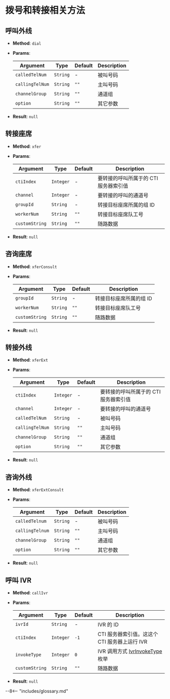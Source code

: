 # 拨号和转接相关方法

## 呼叫外线

-   **Method**: `dial`

-   **Params**:

    | Argument        | Type     | Default | Description |
    | --------------- | -------- | ------- | ----------- |
    | `calledTelNum`  | `String` | -       | 被叫号码    |
    | `callingTelNum` | `String` | `""`    | 主叫号码    |
    | `channelGroup`  | `String` | `""`    | 通道组      |
    | `option`        | `String` | `""`    | 其它参数    |

-   **Result**: `null`

## 转接座席

-   **Method**: `xfer`

-   **Params**:

    | Argument       | Type      | Default | Description                           |
    | -------------- | --------- | ------- | ------------------------------------- |
    | `ctiIndex`     | `Integer` | -       | 要转接的呼叫所属于的 CTI 服务器索引值 |
    | `channel`      | `Integer` | -       | 要转接的呼叫的通道号                  |
    | `groupId`      | `String`  | -       | 转接目标座席所属的组 ID               |
    | `workerNum`    | `String`  | `""`    | 转接目标座席队工号                    |
    | `customString` | `String`  | `""`    | 随路数据                              |

-   **Result**: `null`

## 咨询座席

-   **Method**: `xferConsult`

-   **Params**:

    | Argument       | Type     | Default | Description             |
    | -------------- | -------- | ------- | ----------------------- |
    | `groupId`      | `String` | -       | 转接目标座席所属的组 ID |
    | `workerNum`    | `String` | `""`    | 转接目标座席队工号      |
    | `customString` | `String` | `""`    | 随路数据                |

-   **Result**: `null`

## 转接外线

-   **Method**: `xferExt`

-   **Params**:

    | Argument        | Type      | Default | Description                           |
    | --------------- | --------- | ------- | ------------------------------------- |
    | `ctiIndex`      | `Integer` | -       | 要转接的呼叫所属于的 CTI 服务器索引值 |
    | `channel`       | `Integer` | -       | 要转接的呼叫的通道号                  |
    | `calledTelNum`  | `String`  | -       | 被叫号码                              |
    | `callingTelNum` | `String`  | `""`    | 主叫号码                              |
    | `channelGroup`  | `String`  | `""`    | 通道组                                |
    | `option`        | `String`  | `""`    | 其它参数                              |

-   **Result**: `null`

## 咨询外线

-   **Method**: `xferExtConsult`

-   **Params**:

    | Argument        | Type     | Default | Description |
    | --------------- | -------- | ------- | ----------- |
    | `calledTelnum`  | `String` | -       | 被叫号码    |
    | `callingTelnum` | `String` | `""`    | 主叫号码    |
    | `channelGroup`  | `String` | `""`    | 通道组      |
    | `option`        | `String` | `""`    | 其它参数    |

-   **Result**: `null`

## 呼叫 IVR

-   **Method**: `callIvr`
-   **Params**:

    | Argument       | Type      | Default | Description                                   |
    | -------------- | --------- | ------- | --------------------------------------------- |
    | `ivrId`        | `String`  | -       | IVR 的 ID                                     |
    | `ctiIndex`     | `Integer` | `-1`    | CTI 服务器索引值。这这个 CTI 服务器上运行 IVR |
    | `invokeType`   | `Integer` | `0`     | IVR 调用方式 [IvrInvokeType][] 枚举           |
    | `customString` | `String`  | `""`    | 随路数据                                      |

-   **Result**: `null`

[ivrinvoketype]: ../enums.md#IVR-调用类型 "IVR 调用类型"

--8<-- "includes/glossary.md"
